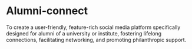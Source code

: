 # Alumni-connect
To create a user-friendly, feature-rich social media platform specifically designed for alumni of a university or institute, fostering lifelong connections, facilitating networking, and promoting philanthropic support. 
